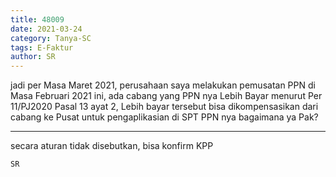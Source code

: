 ```yaml
---
title: 48009
date: 2021-03-24
category: Tanya-SC
tags: E-Faktur
author: SR
---
```


jadi per Masa Maret 2021, perusahaan saya melakukan pemusatan PPN di Masa Februari 2021 ini, ada cabang yang PPN nya Lebih Bayar menurut Per 11/PJ2020 Pasal 13 ayat 2, Lebih bayar tersebut bisa dikompensasikan dari cabang ke Pusat untuk pengaplikasian di SPT PPN nya bagaimana ya Pak?

---

secara aturan tidak disebutkan, bisa konfirm KPP

`SR`
